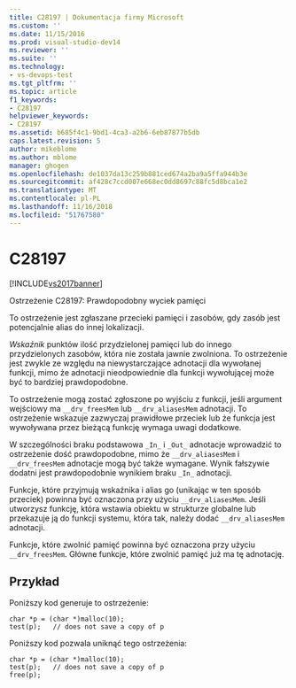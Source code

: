 ```yaml
---
title: C28197 | Dokumentacja firmy Microsoft
ms.custom: ''
ms.date: 11/15/2016
ms.prod: visual-studio-dev14
ms.reviewer: ''
ms.suite: ''
ms.technology:
- vs-devops-test
ms.tgt_pltfrm: ''
ms.topic: article
f1_keywords:
- C28197
helpviewer_keywords:
- C28197
ms.assetid: b685f4c1-9bd1-4ca3-a2b6-6eb87877b5db
caps.latest.revision: 5
author: mikeblome
ms.author: mblome
manager: ghogen
ms.openlocfilehash: de1037da13c259b881ced674a2ba9a5ffa944b3e
ms.sourcegitcommit: af428c7ccd007e668ec0dd8697c88fc5d8bca1e2
ms.translationtype: MT
ms.contentlocale: pl-PL
ms.lasthandoff: 11/16/2018
ms.locfileid: "51767580"
---
```

# <a name="c28197"></a>C28197
[!INCLUDE[vs2017banner](../includes/vs2017banner.md)]

Ostrzeżenie C28197: Prawdopodobny wyciek pamięci  
  
 To ostrzeżenie jest zgłaszane przecieki pamięci i zasobów, gdy zasób jest potencjalnie alias do innej lokalizacji.  
  
 *Wskaźnik* punktów ilość przydzielonej pamięci lub do innego przydzielonych zasobów, która nie została jawnie zwolniona. To ostrzeżenie jest zwykle ze względu na niewystarczające adnotacji dla wywołanej funkcji, mimo że adnotacji nieodpowiednie dla funkcji wywołującej może być to bardziej prawdopodobne.  
  
 To ostrzeżenie mogą zostać zgłoszone po wyjściu z funkcji, jeśli argument wejściowy ma `__drv_freesMem` lub `__drv_aliasesMem` adnotacji. To ostrzeżenie wskazuje zazwyczaj prawidłowe przeciek lub że funkcja jest wywoływana przez bieżącą funkcję wymaga uwagi dodatkowe.  
  
 W szczególności braku podstawowa `_In_` i `_Out_` adnotacje wprowadzić to ostrzeżenie dość prawdopodobne, mimo że `__drv_aliasesMem` i `__drv_freesMem` adnotacje mogą być także wymagane. Wynik fałszywie dodatni jest prawdopodobnie wynikiem braku `_In_` adnotacji.  
  
 Funkcje, które przyjmują wskaźnika i alias go (unikając w ten sposób przeciek) powinna być oznaczona przy użyciu `__drv_aliasesMem`. Jeśli utworzysz funkcję, która wstawia obiektu w strukturze globalne lub przekazuje ją do funkcji systemu, która tak, należy dodać `__drv_aliasesMem` adnotacji.  
  
 Funkcje, które zwolnić pamięć powinna być oznaczona przy użyciu `__drv_freesMem`. Główne funkcje, które zwolnić pamięć już ma tę adnotację.  
  
## <a name="example"></a>Przykład  
 Poniższy kod generuje to ostrzeżenie:  
  
```  
char *p = (char *)malloc(10);  
test(p);   // does not save a copy of p  
```  
  
 Poniższy kod pozwala uniknąć tego ostrzeżenia:  
  
```  
char *p = (char *)malloc(10);  
test(p);   // does not save a copy of p  
free(p);  
```



